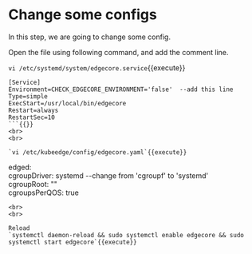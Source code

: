 # Change some configs
In this step, we are going to change some config.

Open the file using following command, and add the comment line.
<br>


`vi /etc/systemd/system/edgecore.service`{{execute}}  

```
[Service]  
Environment=CHECK_EDGECORE_ENVIRONMENT='false'  --add this line   
Type=simple  
ExecStart=/usr/local/bin/edgecore  
Restart=always  
RestartSec=10
```{{}}     
<br>
<br>

`vi /etc/kubeedge/config/edgecore.yaml`{{execute}}     

```
edged:  
    cgroupDriver: systemd  --change from 'cgroupf' to 'systemd'  
    cgroupRoot: ""  
    cgroupsPerQOS: true
```{{}} 
<br>
<br>

Reload  
`systemctl daemon-reload && sudo systemctl enable edgecore && sudo systemctl start edgecore`{{execute}}
